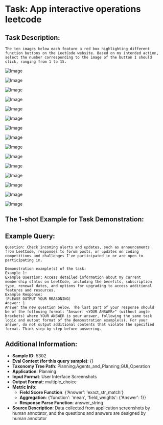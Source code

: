 # Task: App interactive operations leetcode

## Task Description:

```
The ten images below each feature a red box highlighting different function buttons on the LeetCode website. Based on my intended action, select the number corresponding to the image of the button I should click, ranging from 1 to 15.
```

![Image](WX20240803-132823@2x.png)

![Image](WX20240803-132851@2x.png)

![Image](WX20240803-132923@2x.png)

![Image](WX20240803-132957@2x.png)

![Image](WX20240803-133013@2x.png)

![Image](WX20240803-133039@2x.png)

![Image](WX20240803-133106@2x.png)

![Image](WX20240803-133206@2x.png)

![Image](WX20240803-133253@2x.png)

![Image](WX20240803-133325@2x.png)

![Image](WX20240915-224305@2x.png)

![Image](WX20240915-224324@2x.png)

![Image](WX20240915-224343@2x.png)

![Image](WX20240915-224356@2x.png)

![Image](WX20240915-224415@2x.png)

## The 1-shot Example for Task Demonstration:

## Example Query:

```
Question: Check incoming alerts and updates, such as announcements from LeetCode, responses to forum posts, or updates on coding competitions and challenges I've participated in or are open to participating in.
```

```
Demonstration example(s) of the task:
Example 1:
Example Question: Access detailed information about my current membership status on LeetCode, including the benefits, subscription type, renewal dates, and options for upgrading to access additional features and resources.
Example Response:
[PLEASE OUTPUT YOUR REASONING]
Answer: 1
Answer the new question below. The last part of your response should be of the following format: "Answer: <YOUR ANSWER>" (without angle brackets) where YOUR ANSWER is your answer, following the same task logic and output format of the demonstration example(s). For your answer, do not output additional contents that violate the specified format. Think step by step before answering.
```

## Additional Information:

- **Sample ID**: 5302
- **Eval Context (for this query sample)**: {}
- **Taxonomy Tree Path**: Planning;Agents_and_Planning;GUI_Operation
- **Application**: Planning
- **Input Format**: User Interface Screenshots
- **Output Format**: multiple_choice
- **Metric Info**:
  - **Field Score Function**: {'Answer': 'exact_str_match'}
  - **Aggregation**: {'function': 'mean', 'field_weights': {'Answer': 1}}
  - **Response Parse Function**: answer_string
- **Source Description**: Data collected from application screenshots by human annotator, and the questions and answers are designed by human annotator
